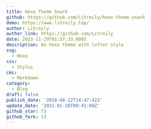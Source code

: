 ```yaml
---
title: Hexo Theme Snark
github: https://github.com/Litreily/hexo-theme-snark
demo: https://www.litreily.top/
author: Litreily
author_link: https://github.com/Litreily
date: 2023-11-29T01:57:33.609Z
description: An hexo theme with lofter style
ssg:
  - Hexo
css:
  - Stylus
cms:
  - Markdown
category:
  - Blog
draft: false
publish_date: '2018-08-22T14:47:42Z'
update_date: '2021-01-26T00:41:09Z'
github_star: 73
github_fork: 13
---
```

